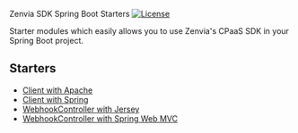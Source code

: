 Zenvia SDK Spring Boot Starters
[![License](https://img.shields.io/github/license/zenvia/zenvia-sdk-java.svg)](LICENSE.md)


Starter modules which easily allows you to use Zenvia's CPaaS SDK in your Spring Boot project.

## Starters

* [Client with Apache](./zenvia-sdk-starter-client-apache/README.md)
* [Client with Spring](./zenvia-sdk-starter-client-spring/README.md)
* [WebhookController with Jersey](./zenvia-sdk-starter-webhook-jersey/README.md)
* [WebhookController with Spring Web MVC](./zenvia-sdk-starter-webhook-webmvc/README.md)
